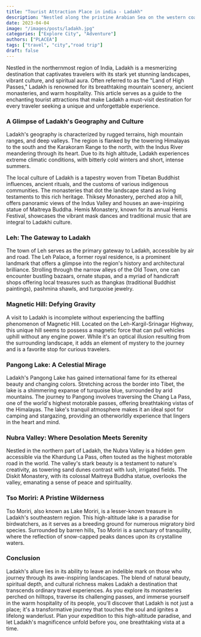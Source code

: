 ```yaml
---
title: "Tourist Attraction Place in india - Ladakh"
description: "Nestled along the pristine Arabian Sea on the western coast of India, Goa stands as a testament to the perfect blend of natural beauty."
date: 2023-04-04
image: "/images/posts/ladakh.jpg"
categories: ["Explore City", "Adventure"]
authors: ["PLACEA"]
tags: ["travel", "city","road trip"]
draft: false
---
```


Nestled in the northernmost region of India, Ladakh is a mesmerizing destination that captivates travelers with its stark yet stunning landscapes, vibrant culture, and spiritual aura. Often referred to as the "Land of High Passes," Ladakh is renowned for its breathtaking mountain scenery, ancient monasteries, and warm hospitality. This article serves as a guide to the enchanting tourist attractions that make Ladakh a must-visit destination for every traveler seeking a unique and unforgettable experience.

### A Glimpse of Ladakh's Geography and Culture

Ladakh's geography is characterized by rugged terrains, high mountain ranges, and deep valleys. The region is flanked by the towering Himalayas to the south and the Karakoram Range to the north, with the Indus River meandering through its heart. Due to its high altitude, Ladakh experiences extreme climatic conditions, with bitterly cold winters and short, intense summers.

The local culture of Ladakh is a tapestry woven from Tibetan Buddhist influences, ancient rituals, and the customs of various indigenous communities. The monasteries that dot the landscape stand as living testaments to this rich heritage. Thiksey Monastery, perched atop a hill, offers panoramic views of the Indus Valley and houses an awe-inspiring statue of Maitreya Buddha. Hemis Monastery, known for its annual Hemis Festival, showcases the vibrant mask dances and traditional music that are integral to Ladakhi culture.

### Leh: The Gateway to Ladakh

The town of Leh serves as the primary gateway to Ladakh, accessible by air and road. The Leh Palace, a former royal residence, is a prominent landmark that offers a glimpse into the region's history and architectural brilliance. Strolling through the narrow alleys of the Old Town, one can encounter bustling bazaars, ornate stupas, and a myriad of handicraft shops offering local treasures such as thangkas (traditional Buddhist paintings), pashmina shawls, and turquoise jewelry.

### Magnetic Hill: Defying Gravity

A visit to Ladakh is incomplete without experiencing the baffling phenomenon of Magnetic Hill. Located on the Leh-Kargil-Srinagar Highway, this unique hill seems to possess a magnetic force that can pull vehicles uphill without any engine power. While it's an optical illusion resulting from the surrounding landscape, it adds an element of mystery to the journey and is a favorite stop for curious travelers.

### Pangong Lake: A Celestial Mirage

Ladakh's Pangong Lake has gained international fame for its ethereal beauty and changing colors. Stretching across the border into Tibet, the lake is a shimmering expanse of turquoise blue, surrounded by arid mountains. The journey to Pangong involves traversing the Chang La Pass, one of the world's highest motorable passes, offering breathtaking vistas of the Himalayas. The lake's tranquil atmosphere makes it an ideal spot for camping and stargazing, providing an otherworldly experience that lingers in the heart and mind.

### Nubra Valley: Where Desolation Meets Serenity

Nestled in the northern part of Ladakh, the Nubra Valley is a hidden gem accessible via the Khardung La Pass, often touted as the highest motorable road in the world. The valley's stark beauty is a testament to nature's creativity, as towering sand dunes contrast with lush, irrigated fields. The Diskit Monastery, with its colossal Maitreya Buddha statue, overlooks the valley, emanating a sense of peace and spirituality.

### Tso Moriri: A Pristine Wilderness

Tso Moriri, also known as Lake Moriri, is a lesser-known treasure in Ladakh's southeastern region. This high-altitude lake is a paradise for birdwatchers, as it serves as a breeding ground for numerous migratory bird species. Surrounded by barren hills, Tso Moriri is a sanctuary of tranquility, where the reflection of snow-capped peaks dances upon its crystalline waters.

### Conclusion

Ladakh's allure lies in its ability to leave an indelible mark on those who journey through its awe-inspiring landscapes. The blend of natural beauty, spiritual depth, and cultural richness makes Ladakh a destination that transcends ordinary travel experiences. As you explore its monasteries perched on hilltops, traverse its challenging passes, and immerse yourself in the warm hospitality of its people, you'll discover that Ladakh is not just a place; it's a transformative journey that touches the soul and ignites a lifelong wanderlust. Plan your expedition to this high-altitude paradise, and let Ladakh's magnificence unfold before you, one breathtaking vista at a time.
